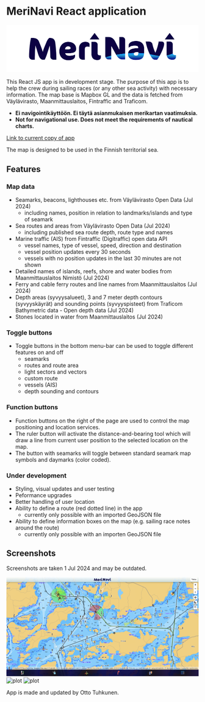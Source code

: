 # MeriNavi React application

<img src="./images/logo.png" alt="plot">

This React JS app is in development stage. The purpose of this app is to help the crew during sailing races (or any other sea activity) with necessary information. The map base is Mapbox GL and the data is fetched from Väylävirasto, Maanmittauslaitos, Fintraffic and Traficom.

- **Ei navigointikäyttöön. Ei täytä asianmukaisen merikartan vaatimuksia.**
- **Not for navigational use. Does not meet the requirements of nautical charts.**

[Link to current copy of app](https://ottotuhkunen.github.io/sailing-app/)

The map is designed to be used in the Finnish territorial sea.

## Features

### Map data

- Seamarks, beacons, lighthouses etc. from Väylävirasto Open Data (Jul 2024)
    - including names, position in relation to landmarks/islands and type of seamark
- Sea routes and areas from Väylävirasto Open Data (Jul 2024)
    - including published sea route depth, route type and names
- Marine traffic (AIS) from Fintraffic (Digitraffic) open data API
    - vessel names, type of vessel, speed, direction and destination
    - vessel position updates every 30 seconds
    - vessels with no position updates in the last 30 minutes are not shown
- Detailed names of islands, reefs, shore and water bodies from Maanmittauslaitos Nimistö (Jul 2024)
- Ferry and cable ferry routes and line names from Maanmittauslaitos (Jul 2024)
- Depth areas (syvyysalueet), 3 and 7 meter depth contours (syvyyskäyrät) and sounding points (syvyyspisteet) from Traficom Bathymetric data - Open depth data (Jul 2024)
- Stones located in water from Maanmittauslaitos (Jul 2024)

### Toggle buttons

- Toggle buttons in the bottom menu-bar can be used to toggle different features on and off
    - seamarks
    - routes and route area
    - light sectors and vectors
    - custom route
    - vessels (AIS)
    - depth sounding and contours

### Function buttons

- Function buttons on the right of the page are used to control the map positioning and location services.
- The ruler button will activate the distance-and-bearing tool which will draw a line from current user position to the selected location on the map.
- The button with seamarks will toggle between standard seamark map symbols and daymarks (color coded).

### Under development

- Styling, visual updates and user testing
- Peformance upgrades
- Better handling of user location
- Ability to define a route (red dotted line) in the app
    - currently only possible with an imported GeoJSON file
- Ability to define information boxes on the map (e.g. sailing race notes around the route)
    - currently only possible with an importen GeoJSON file

## Screenshots

Screenshots are taken 1 Jul 2024 and may be outdated.

<img src="./images/screenshot1.png" alt="plot">
<img src="./images/screenshot2.jpeg" alt="plot">
<img src="./images/screenshot3.jpeg" alt="plot">

App is made and updated by Otto Tuhkunen.